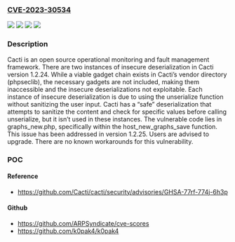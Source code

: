 ### [CVE-2023-30534](https://cve.mitre.org/cgi-bin/cvename.cgi?name=CVE-2023-30534)
![](https://img.shields.io/static/v1?label=Product&message=cacti&color=blue)
![](https://img.shields.io/static/v1?label=Version&message=%3C%201.2.25%20&color=brightgreen)
![](https://img.shields.io/static/v1?label=Version&message=0%20&color=brightgreen)
![](https://img.shields.io/static/v1?label=Vulnerability&message=CWE-502%3A%20Deserialization%20of%20Untrusted%20Data&color=brightgreen)

### Description

Cacti is an open source operational monitoring and fault management framework. There are two instances of insecure deserialization in Cacti version 1.2.24. While a viable gadget chain exists in Cacti’s vendor directory (phpseclib), the necessary gadgets are not included, making them inaccessible and the insecure deserializations not exploitable. Each instance of insecure deserialization is due to using the unserialize function without sanitizing the user input. Cacti has a “safe” deserialization that attempts to sanitize the content and check for specific values before calling unserialize, but it isn’t used in these instances. The vulnerable code lies in graphs_new.php, specifically within the host_new_graphs_save function. This issue has been addressed in version 1.2.25. Users are advised to upgrade. There are no known workarounds for this vulnerability.

### POC

#### Reference
- https://github.com/Cacti/cacti/security/advisories/GHSA-77rf-774j-6h3p

#### Github
- https://github.com/ARPSyndicate/cve-scores
- https://github.com/k0pak4/k0pak4

